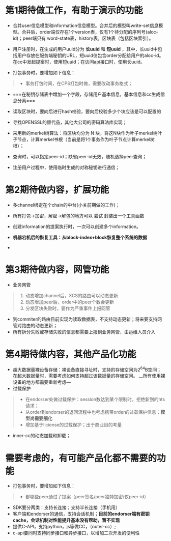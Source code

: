 # 第1期待做工作，有助于演示的功能

* 合并user信息模型和information信息模型。合并后的模型叫write-set信息模型。合并后，order端仅存在1个version表，仅有1个待分配的序列号(aloc-id)；peer端只有 word-state表，history表，区块表（包括区块索引）。
* 用户注册时，在生成的用户uuid分为 __长uuid__ 和 __短uuid__ ，其中，长uuid中包括用户存放在服务端秘钥的URL，短uuid仅包含order分配给用户的aloc-id。在cc中发起提案时，使用短uuid；在访问api接口时，使用长uuid。

* 打包事务时，要增加如下信息：
> + 事务打包时间，在CPS打包时做，需要改动事务格式；

* ===在秘钥存储表中增加一个字段，存储用户基本信息，基本信息和cc生成信息分离===


* 读取区块时，要向后进行hash校验，要向后校验多少个块应该是可以配置的
* 寻找OPENSSL的替代品，其他大公司的密码算法库实现；
* 采用新的merkel树算法：将区块均分为 N 块，将这N块作为叶子merkel树叶子节点，计算merkel书根（当前是将1个事务作为叶子节点计算merkel树根）；
* 查询时，可以指定peer-id；缺省peer-id无效，随机选择peer查询；
* 注册用户过程中，使用临时生成的对称秘钥进行通信；


# 第2期待做内容，扩展功能
* 多channel绑定在个chain的中台(小关前期做的工作)；
* 所有打包->加密，解密->解包的地方可以 尝试 封装出一个工具函数
* 创建information的提案执行时，一次可以创建多个information。

* __机器宕机后的恢复工具：从block-index+block恢复整个系统的数据__
* 

# 第3期待做内容，网管功能
* 业务网管
> 1. 动态增加channel后，XCS的路由可以动态更新
> 2. 动态增加peer后，order中的peer个数会更新
> 3. 分发区块失败时，要作为严重事件上报网管

* 到commiter的路由目前实现为读取数据表，不支持动态更新；将来要支持网管对路由的动态更新；
* 所有拆分失败或存储失败的信息都需要上报到业务网管，由运维人员介入



# 第4期待做内容，其他产品化功能

* 超大数据量裸设备存储：裸设备直接寻址时，支持的存储空间为2<sup>64</sup>B空间；在超大数据量时，需要考虑如何支持超过该数据量的存储空间。 __所有使用裸设备的地方都需要重新考虑—
* 过载保护
> + 在endorser处做过载保护：session数达到某个限制时，拒绝新到的hts请求；
> + 从order到endorser的返回流程中也考虑携带order的过载保护信息；__模型尚需要细化__
> + 增加基于liciense的过载保护；出于商业目的考量

* inner-cc的动态加载和卸载；

# 需要考虑的，有可能产品化都不需要的功能
* 打包事务时，要增加如下信息：
> + 都哪些peer通过了提案（peer签名/peer独特加密/仅peer-id）

* SDK要分两类：支持长连接；支持半长连接（手机用）
* 客户端和endorser的通信，支持会话机制；__目前的endorser端有密钥cache，会话机制对性能提升基本没有帮助，暂不实现__
* 提供C-API，支持python，js等做CC，（outer-cc）;
* c-api要同时支持同步接口和异步接口，以增加二次开发的便利性



